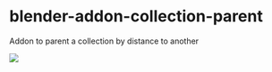 # blender-addon-collection-parent
Addon to parent a collection by distance to another

![](https://github.com/Your_Repository_Name/Your_GIF_Name.gif)
